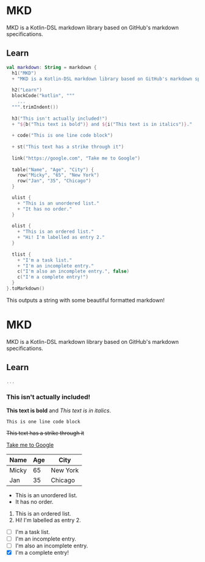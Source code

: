 # MKD
MKD is a Kotlin-DSL markdown library based on GitHub's markdown specifications.

## Learn
```kotlin
val markdown: String = markdown {
  h1("MKD")
  + "MKD is a Kotlin-DSL markdown library based on GitHub's markdown specifications."
  
  h2("Learn")
  blockCode("kotlin", """
    ...
  """.trimIndent())
  
  h3("This isn't actually included!")
  + "${b("This text is bold")} and ${i("This text is in italics")}."
  
  + code("This is one line code block")
  
  + st("This text has a strike through it")
  
  link("https://google.com", "Take me to Google")
  
  table("Name", "Age", "City") {
    row("Micky", "65", "New York")
    row("Jan", "35", "Chicago")
  }

  ulist {
    + "This is an unordered list."
    + "It has no order."
  }
  
  olist {
    + "This is an ordered list."
    + "Hi! I'm labelled as entry 2."
  }
  
  tlist {
    + "I'm a task list."
    + "I'm an incomplete entry."
    c("I'm also an incomplete entry.", false)
    c("I'm a complete entry!")
  }
}.toMarkdown()
```

This outputs a string with some beautiful formatted markdown!

# MKD

MKD is a Kotlin-DSL markdown library based on GitHub's markdown specifications.

## Learn

```kotlin
...
```

### This isn't actually included!

**This text is bold** and *This text is in italics*.

`This is one line code block`

~~This text has a strike through it~~

[Take me to Google](https://google.com)

Name | Age | City
---- | --- | ----
Micky | 65 | New York
Jan | 35 | Chicago

- This is an unordered list.
- It has no order.

1. This is an ordered list.
1. Hi! I'm labelled as entry 2.

- [ ] I'm a task list.
- [ ] I'm an incomplete entry.
- [ ] I'm also an incomplete entry.
- [x] I'm a complete entry!
